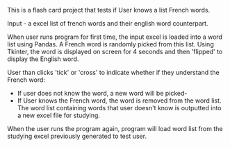 This is a flash card project that tests if User knows a list French words.

Input - a excel list of french words and their english word counterpart.

When  user runs program for first time, the input excel is loaded into a word list using Pandas. A French word is randomly picked from this list. Using Tkinter, the word is displayed on screen for 4 seconds and then 'flipped' to display the English word.

User than clicks 'tick' or 'cross' to indicate whether if they understand the French word:
- If user does not know the word, a new word will be picked-
- If User knows the French word, the word is removed from the word list. The word list containing words that user doesn't know is outputted into a new excel file for studying.

When the user runs the program again, program will load word list from the studying excel previously generated to test user.
